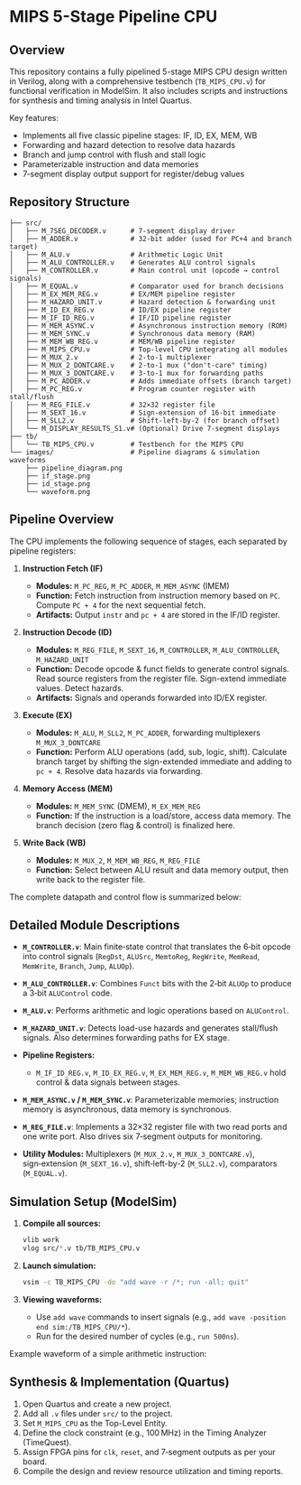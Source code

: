 # MIPS 5-Stage Pipeline CPU

## Overview

This repository contains a fully pipelined 5-stage MIPS CPU design written in Verilog, along with a comprehensive testbench (`TB_MIPS_CPU.v`) for functional verification in ModelSim. It also includes scripts and instructions for synthesis and timing analysis in Intel Quartus.

Key features:

* Implements all five classic pipeline stages: IF, ID, EX, MEM, WB
* Forwarding and hazard detection to resolve data hazards
* Branch and jump control with flush and stall logic
* Parameterizable instruction and data memories
* 7‑segment display output support for register/debug values

## Repository Structure

```
├── src/
│   ├── M_7SEG_DECODER.v      # 7-segment display driver
│   ├── M_ADDER.v             # 32-bit adder (used for PC+4 and branch target)
│   ├── M_ALU.v               # Arithmetic Logic Unit
│   ├── M_ALU_CONTROLLER.v    # Generates ALU control signals
│   ├── M_CONTROLLER.v        # Main control unit (opcode → control signals)
│   ├── M_EQUAL.v             # Comparator used for branch decisions
│   ├── M_EX_MEM_REG.v        # EX/MEM pipeline register
│   ├── M_HAZARD_UNIT.v       # Hazard detection & forwarding unit
│   ├── M_ID_EX_REG.v         # ID/EX pipeline register
│   ├── M_IF_ID_REG.v         # IF/ID pipeline register
│   ├── M_MEM_ASYNC.v         # Asynchronous instruction memory (ROM)
│   ├── M_MEM_SYNC.v          # Synchronous data memory (RAM)
│   ├── M_MEM_WB_REG.v        # MEM/WB pipeline register
│   ├── M_MIPS_CPU.v          # Top-level CPU integrating all modules
│   ├── M_MUX_2.v             # 2-to-1 multiplexer
│   ├── M_MUX_2_DONTCARE.v    # 2-to-1 mux ("don't-care" timing)
│   ├── M_MUX_3_DONTCARE.v    # 3-to-1 mux for forwarding paths
│   ├── M_PC_ADDER.v          # Adds immediate offsets (branch target)
│   ├── M_PC_REG.v            # Program counter register with stall/flush
│   ├── M_REG_FILE.v          # 32×32 register file
│   ├── M_SEXT_16.v           # Sign-extension of 16-bit immediate
│   ├── M_SLL2.v              # Shift-left-by-2 (for branch offset)
│   └── M_DISPLAY_RESULTS_S1.v# (Optional) Drive 7‑segment displays
├── tb/
│   └── TB_MIPS_CPU.v         # Testbench for the MIPS CPU
└── images/                   # Pipeline diagrams & simulation waveforms
    ├── pipeline_diagram.png
    ├── if_stage.png
    ├── id_stage.png
    └── waveform.png
```

## Pipeline Overview

The CPU implements the following sequence of stages, each separated by pipeline registers:

1. **Instruction Fetch (IF)**

   * **Modules:** `M_PC_REG`, `M_PC_ADDER`, `M_MEM_ASYNC` (IMEM)
   * **Function:** Fetch instruction from instruction memory based on `PC`. Compute `PC + 4` for the next sequential fetch.
   * **Artifacts:** Output `instr` and `pc + 4` are stored in the IF/ID register.


2. **Instruction Decode (ID)**

   * **Modules:** `M_REG_FILE`, `M_SEXT_16`, `M_CONTROLLER`, `M_ALU_CONTROLLER`, `M_HAZARD_UNIT`
   * **Function:** Decode opcode & funct fields to generate control signals. Read source registers from the register file. Sign-extend immediate values. Detect hazards.
   * **Artifacts:** Signals and operands forwarded into ID/EX register.


3. **Execute (EX)**

   * **Modules:** `M_ALU`, `M_SLL2`, `M_PC_ADDER`, forwarding multiplexers `M_MUX_3_DONTCARE`
   * **Function:** Perform ALU operations (add, sub, logic, shift). Calculate branch target by shifting the sign-extended immediate and adding to `pc + 4`. Resolve data hazards via forwarding.

4. **Memory Access (MEM)**

   * **Modules:** `M_MEM_SYNC` (DMEM), `M_EX_MEM_REG`
   * **Function:** If the instruction is a load/store, access data memory. The branch decision (zero flag & control) is finalized here.

5. **Write Back (WB)**

   * **Modules:** `M_MUX_2`, `M_MEM_WB_REG`, `M_REG_FILE`
   * **Function:** Select between ALU result and data memory output, then write back to the register file.

The complete datapath and control flow is summarized below:


## Detailed Module Descriptions

* **`M_CONTROLLER.v`**: Main finite‑state control that translates the 6‑bit opcode into control signals (`RegDst`, `ALUSrc`, `MemtoReg`, `RegWrite`, `MemRead`, `MemWrite`, `Branch`, `Jump`, `ALUOp`).
* **`M_ALU_CONTROLLER.v`**: Combines `Funct` bits with the 2‑bit `ALUOp` to produce a 3‑bit `ALUControl` code.
* **`M_ALU.v`**: Performs arithmetic and logic operations based on `ALUControl`.
* **`M_HAZARD_UNIT.v`**: Detects load-use hazards and generates stall/flush signals. Also determines forwarding paths for EX stage.
* **Pipeline Registers:**

  * `M_IF_ID_REG.v`, `M_ID_EX_REG.v`, `M_EX_MEM_REG.v`, `M_MEM_WB_REG.v` hold control & data signals between stages.
* **`M_MEM_ASYNC.v` / `M_MEM_SYNC.v`**: Parameterizable memories; instruction memory is asynchronous, data memory is synchronous.
* **`M_REG_FILE.v`**: Implements a 32×32 register file with two read ports and one write port. Also drives six 7‑segment outputs for monitoring.
* **Utility Modules:** Multiplexers (`M_MUX_2.v`, `M_MUX_3_DONTCARE.v`), sign‑extension (`M_SEXT_16.v`), shift‑left-by-2 (`M_SLL2.v`), comparators (`M_EQUAL.v`).

## Simulation Setup (ModelSim)

1. **Compile all sources:**

   ```bash
   vlib work
   vlog src/*.v tb/TB_MIPS_CPU.v
   ```
2. **Launch simulation:**

   ```bash
   vsim -c TB_MIPS_CPU -do "add wave -r /*; run -all; quit"
   ```
3. **Viewing waveforms:**

   * Use `add wave` commands to insert signals (e.g., `add wave -position end sim:/TB_MIPS_CPU/*`).
   * Run for the desired number of cycles (e.g., `run 500ns`).

Example waveform of a simple arithmetic instruction:

## Synthesis & Implementation (Quartus)

1. Open Quartus and create a new project.
2. Add all `.v` files under `src/` to the project.
3. Set `M_MIPS_CPU` as the Top-Level Entity.
4. Define the clock constraint (e.g., 100 MHz) in the Timing Analyzer (TimeQuest).
5. Assign FPGA pins for `clk`, `reset`, and 7‑segment outputs as per your board.
6. Compile the design and review resource utilization and timing reports.


